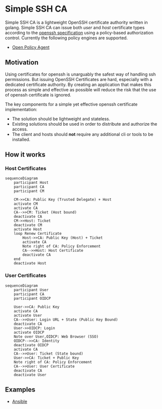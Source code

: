 # Simple SSH CA

Simple SSH CA is a lightweight OpenSSH certificate authority written in golang.
Simple SSH CA can issue both _user_ and _host_ certificate types according to the [openssh specification](https://cvsweb.openbsd.org/src/usr.bin/ssh/PROTOCOL.certkeys?rev=1.8) using a policy-based authorization control.
Currently the following policy engines are supported.

- [Open Policy Agent](https://www.openpolicyagent.org/)

## Motivation

Using certificates for openssh is unarguably the safest way of handling ssh permissions.
But issuing OpenSSH Certificates are hard, especially with a dedicated certificate authority.
By creating an application that makes this process as simple and effective as possible will reduce the risk that the use of openssh certificate is ignored.

The key components for a simple yet effective openssh certificate implementation:

- The solution should be lightweight and stateless.
- Existing solutions should be used in order to distribute and authorize the access.
- The client and hosts should **not** require any additional cli or tools to be installed.

## How it works

### Host Certificates

```mermaid
sequenceDiagram
    participant Host
    participant CA
    participant CM

    CM->>CA: Public Key (Trusted Delegate) + Host
    activate CM
    activate CA
    CA-->>CM: Ticket (Host bound)
    deactivate CA
    CM->>Host: Ticket
    deactivate CM
    activate Host
    loop Renew Certificate
        Host->>CA: Public Key (Host) + Ticket
        activate CA
        Note right of CA: Policy Enforcement
        CA-->>Host: Host Certificate
        deactivate CA
    end
    deactivate Host
```

### User Certificates

```mermaid
sequenceDiagram
    participant User
    participant CA
    participant OIDCP

    User->>CA: Public Key
    activate CA
    activate User
    CA-->>User: Login URL + State (Public Key Bound)
    deactivate CA
    User->>OIDCP: Login
    activate OIDCP
    Note over User,OIDCP: Web Browser (SSO)
    OIDCP-->>CA: Identity
    deactivate OIDCP
    activate CA
    CA-->>User: Ticket (State bound)
    User->>CA: Ticket + Public Key
    Note right of CA: Policy Enforcement
    CA-->>User: User Certificate
    deactivate CA
    deactivate User
```

## Examples

- [Ansible](examples/ansible/README.md)